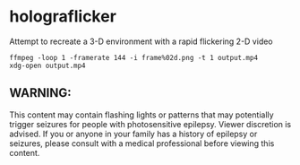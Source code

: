 # holograflicker
Attempt to recreate a 3-D environment with a rapid flickering 2-D video

```
ffmpeg -loop 1 -framerate 144 -i frame%02d.png -t 1 output.mp4
xdg-open output.mp4
```

## WARNING:

This content may contain flashing lights or patterns that may potentially trigger seizures for people with photosensitive epilepsy. Viewer discretion is advised. If you or anyone in your family has a history of epilepsy or seizures, please consult with a medical professional before viewing this content.


